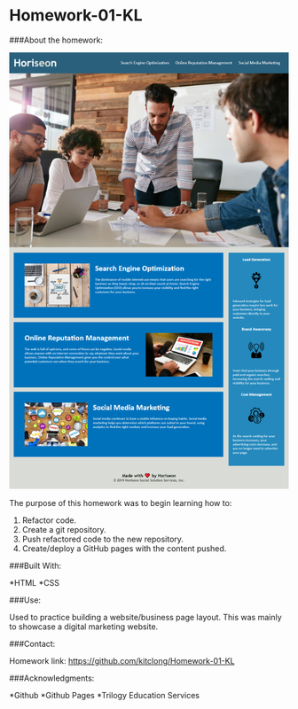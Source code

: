 # Homework-01-KL

###About the homework:

![Screenshot of page](web-screenshot.png)

  The purpose of this homework was to begin learning how to:

  1. Refactor code.
  2. Create a git repository.
  3. Push refactored code to the new repository. 
  4. Create/deploy a GitHub pages with the content pushed.

###Built With: 

  *HTML
  *CSS

###Use: 

  Used to practice building a website/business page layout. This was mainly to showcase a digital marketing website.
  
###Contact:
  
  Homework link: https://github.com/kitclong/Homework-01-KL
  
###Acknowledgments:

  *Github
  *Github Pages
  *Trilogy Education Services
